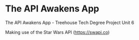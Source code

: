 # The API Awakens App
The API Awakens App - Treehouse Tech Degree Project Unit 6

Making use of the Star Wars API (https://swapi.co)

